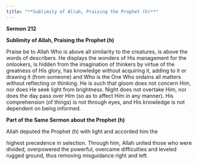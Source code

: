 ```yaml
---
title: "**Sublimity of Allah, Praising the Prophet (h)**" 
---
```

**Sermon 212**

**Sublimity of Allah, Praising the Prophet \(h\)**

Praise be to Allah Who is above all similarity to the creatures, is above the words of describers\. He displays the wonders of His management for the onlookers, is hidden from the imagination of thinkers by virtue of the greatness of His glory, has knowledge without acquiring it, adding to it or drawing it \(from someone\) and Who is the One Who ordains all matters without reflecting or thinking\. He is such that gloom does not concern Him, nor does He seek light from brightness\. Night does not overtake Him, nor does the day pass over Him \(so as to affect Him in any manner\)\. His comprehension \(of things\) is not through eyes, and His knowledge is not dependent on being informed\.

**Part of the Same Sermon about the Prophet \(h\)**

Allah deputed the Prophet \(h\) with light and accorded him the

highest precedence in selection\. Through him, Allah united those who were divided, overpowered the powerful, overcame difficulties and leveled rugged ground, thus removing misguidance right and left\.

